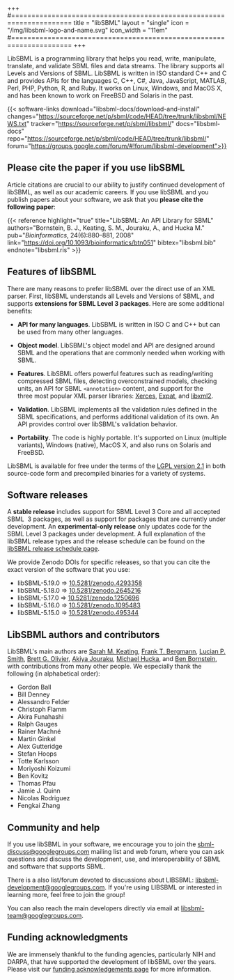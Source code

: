 +++
#=====================================================================
title      = "libSBML"
layout     = "single"
icon       = "/img/libsbml-logo-and-name.svg"
icon_width = "11em"
#=====================================================================
+++

LibSBML is a programming library that helps you read, write, manipulate, translate, and validate SBML files and data streams.  The library supports all Levels and Versions of SBML.  LibSBML is written in ISO standard C++ and C and provides APIs for the languages C, C++, C#, Java, JavaScript, MATLAB, Perl, PHP, Python, R, and Ruby.  It works on Linux, Windows, and MacOS X, and has been known to work on FreeBSD and Solaris in the past.

{{< software-links download="libsbml-docs/download-and-install" changes="https://sourceforge.net/p/sbml/code/HEAD/tree/trunk/libsbml/NEWS.txt" tracker="https://sourceforge.net/p/sbml/libsbml/" docs="libsbml-docs" repo="https://sourceforge.net/p/sbml/code/HEAD/tree/trunk/libsbml/" forum="https://groups.google.com/forum/#!forum/libsbml-development">}}


## Please cite the paper if you use libSBML

Article citations are crucial to our ability to justify continued development of libSBML, as well as our academic careers.  If you use libSBML and you publish papers about your software, we ask that you **please cite the following paper**:

{{< reference highlight="true" title="LibSBML: An API Library for SBML" authors="Bornstein, B.&nbsp;J., Keating, S.&nbsp;M., Jouraku, A., and Hucka M." pub="_Bioinformatics_,  24(6):880&ndash;881, 2008" link="https://doi.org/10.1093/bioinformatics/btn051" bibtex="libsbml.bib" endnote="libsbml.ris" >}}


## Features of libSBML

There are many reasons to prefer libSBML over the direct use of an XML parser.  First, libSBML understands all Levels and Versions of SBML, and supports **extensions for SBML Level&nbsp;3 packages**.   Here are some additional benefits: 

* **API for many languages**.  LibSBML is written in ISO C and C++ but  can be used from many other languages.

* **Object model**.  LibSBML's object model and API are designed around SBML and the operations that are commonly needed when working with SBML.

* **Features**. LibSBML offers powerful features such as reading/writing compressed SBML files, detecting overconstrained models, checking units, an API for SBML `<annotation>` content, and support for the three most popular XML parser libraries: [Xerces](http://xml.apache.org/xerces-c), [Expat](http://expat.sourceforge.net/), and [libxml2](http://xmlsoft.org/).

* **Validation**. LibSBML implements all the validation rules defined in the SBML specifications, and performs additional validation of its own.  An API provides control over libSBML's validation behavior.

* **Portability**. The code is highly portable.  It's supported on Linux (multiple variants), Windows (native), MacOS&nbsp;X, and also runs on Solaris and FreeBSD.

LibSBML is available for free under the terms of the [LGPL version 2.1](https://www.gnu.org/licenses/old-licenses/lgpl-2.1.en.html) in both source-code form and precompiled binaries for a variety of systems.


## Software releases

A **stable release** includes support for SBML Level&nbsp;3 Core and all accepted SBML &nbsp;3 packages, as well as support for packages that are currently under development. An **experimental-only release** only updates code for the SBML Level&nbsp;3 packages under development. A full explanation of the libSBML release types and the release schedule can be found on the [libSBML release schedule page](libsbml-docs/release-schedule).

We provide Zenodo DOIs for specific releases, so that you can cite the exact version of the software that you use:

* libSBML-5.19.0 &rArr; [10.5281/zenodo.4293358](https://doi.org/10.5281/zenodo.4293358)
* libSBML-5.18.0 &rArr; [10.5281/zenodo.2645216](https://doi.org/10.5281/zenodo.2645216)
* libSBML-5.17.0 &rArr; [10.5281/zenodo.1250696](https://doi.org/10.5281/zenodo.)
* libSBML-5.16.0 &rArr; [10.5281/zenodo.1095483](https://doi.org/10.5281/zenodo.)
* libSBML-5.15.0 &rArr; [10.5281/zenodo.495344](https://doi.org/10.5281/zenodo.)


## LibSBML authors and contributors

LibSBML's main authors are [Sarah M. Keating](https://github.com/skeating), [Frank T. Bergmann](https://www.cos.uni-heidelberg.de/index.php/f.bergmann/?l=_e), [Lucian P. Smith](https://github.com/luciansmith), [Brett G. Olivier](http://www.bgoli.net), [Akiya Jouraku](https://www.researchgate.net/profile/Akiya_Jouraku), [Michael Hucka](http://www.cds.caltech.edu/~mhucka/), and [Ben Bornstein](http://ml.jpl.nasa.gov/people/bornstein.shtml), with contributions from many other people.  We especially thank the following (in alphabetical order):

* Gordon Ball
* Bill Denney
* Alessandro Felder
* Christoph Flamm
* Akira Funahashi
* Ralph Gauges
* Rainer Machn&eacute;
* Martin Ginkel
* Alex Gutteridge
* Stefan Hoops
* Totte Karlsson
* Moriyoshi Koizumi
* Ben Kovitz
* Thomas Pfau
* Jamie J. Quinn
* Nicolas Rodriguez
* Fengkai Zhang


## Community and help

If you use libSBML in your software, we encourage you to join the [sbml-discuss@googlegroups.com](https://groups.google.com/g/sbml-discuss) mailing list and web forum, where you can ask questions and discuss the development, use, and interoperability of SBML and software that supports SBML.

There is a also list/forum devoted to discussions about LIBSBML: [libsbml-development@googlegroups.com](https://groups.google.com/forum/#!forum/libsbml-development).  If you're using LIBSBML or interested in learning more, feel free to join the group!

You can also reach the main developers directly via email at [libsbml-team@googlegroups.com](libsbml-team@googlegroups.com).


## Funding acknowledgments

We are immensely thankful to the funding agencies, particularly NIH and DARPA, that have supported the development of libSBML over the years.  Please visit our [funding acknowledgements page](/about/funding) for more information.
